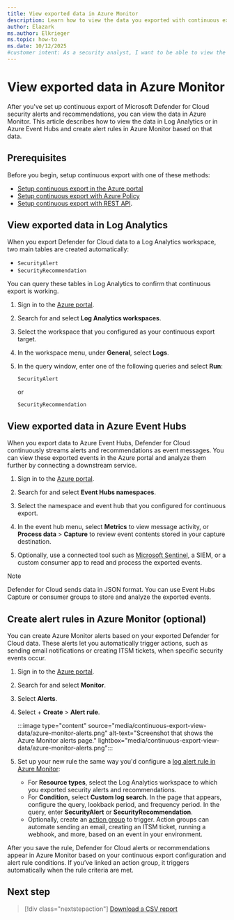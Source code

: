 ```yaml
---
title: View exported data in Azure Monitor
description: Learn how to view the data you exported with continuous export in Azure Monitor and analyze it effectively.
author: Elazark
ms.author: Elkrieger
ms.topic: how-to
ms.date: 10/12/2025
#customer intent: As a security analyst, I want to be able to view the exported data in Azure Monitor so that I can analyze and respond to security alerts and recommendations effectively.
---
```


# View exported data in Azure Monitor

After you've set up continuous export of Microsoft Defender for Cloud security alerts and recommendations, you can view the data in Azure Monitor. This article describes how to view the data in Log Analytics or in Azure Event Hubs and create alert rules in Azure Monitor based on that data.

## Prerequisites

Before you begin, setup continuous export with one of these methods:

- [Setup continuous export in the Azure portal](continuous-export.md) 
- [Setup continuous export with Azure Policy](continuous-export-azure-policy.md)
- [Setup continuous export with REST API](continuous-export-rest-api.md).

## View exported data in Log Analytics

When you export Defender for Cloud data to a Log Analytics workspace, two main tables are created automatically:

- `SecurityAlert`
- `SecurityRecommendation`

You can query these tables in Log Analytics to confirm that continuous export is working.

1. Sign in to the [Azure portal](https://portal.azure.com/).

1. Search for and select **Log Analytics workspaces**. 

1. Select the workspace that you configured as your continuous export target.  

1. In the workspace menu, under **General**, select **Logs**.  

1. In the query window, enter one of the following queries and select **Run**:

    ```kusto
    SecurityAlert
    ```
    
    or 
    
    ```kusto
    SecurityRecommendation
    ```

## View exported data in Azure Event Hubs

When you export data to Azure Event Hubs, Defender for Cloud continuously streams alerts and recommendations as event messages. You can view these exported events in the Azure portal and analyze them further by connecting a downstream service.

1. Sign in to the [Azure portal](https://portal.azure.com/).

1. Search for and select **Event Hubs namespaces**.

1. Select the namespace and event hub that you configured for continuous export.

1. In the event hub menu, select **Metrics** to view message activity, or **Process data** > **Capture** to review event contents stored in your capture destination.

1. Optionally, use a connected tool such as [Microsoft Sentinel](/azure/sentinel/), a SIEM, or a custom consumer app to read and process the exported events.

> [!NOTE]
> Defender for Cloud sends data in JSON format. You can use Event Hubs Capture or consumer groups to store and analyze the exported events.

## Create alert rules in Azure Monitor (optional)

You can create Azure Monitor alerts based on your exported Defender for Cloud data. These alerts let you automatically trigger actions, such as sending email notifications or creating ITSM tickets, when specific security events occur.

1. Sign in to the [Azure portal](https://portal.azure.com/).

1. Search for and select **Monitor**.

1. Select **Alerts**.

1. Select + **Create** > **Alert rule**.

    :::image type="content" source="media/continuous-export-view-data/azure-monitor-alerts.png" alt-text="Screenshot that shows the Azure Monitor alerts page." lightbox="media/continuous-export-view-data/azure-monitor-alerts.png":::

1. Set up your new rule the same way you'd configure a [log alert rule in Azure Monitor](/azure/azure-monitor/alerts/alerts-unified-log):

    - For **Resource types**, select the Log Analytics workspace to which you exported security alerts and recommendations.
    - For **Condition**, select **Custom log search**. In the page that appears, configure the query, lookback period, and frequency period. In the query, enter **SecurityAlert** or **SecurityRecommendation**. 
    - Optionally, create an [action group](/azure/azure-monitor/alerts/action-groups) to trigger. Action groups can automate sending an email, creating an ITSM ticket, running a webhook, and more, based on an event in your environment.
    
After you save the rule, Defender for Cloud alerts or recommendations appear in Azure Monitor based on your continuous export configuration and alert rule conditions. If you’ve linked an action group, it triggers automatically when the rule criteria are met.

## Next step

> [!div class="nextstepaction"]
> [Download a CSV report](export-alerts-to-csv.md)
